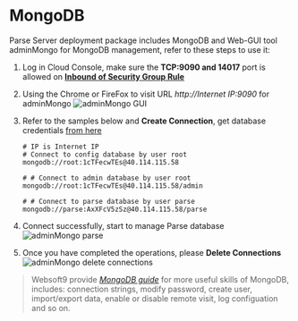 # MongoDB

Parse Server deployment package includes MongoDB and Web-GUI tool adminMongo for MongoDB management, refer to these steps to use it:

1. Log in Cloud Console, make sure the **TCP:9090 and 14017** port is allowed on **[Inbound of Security Group Rule](https://support.websoft9.com/docs/faq/tech-instance.html)**
2. Using the Chrome or FireFox to visit URL *http://Internet IP:9090* for adminMongo
  ![adminMongo GUI](https://libs.websoft9.com/Websoft9/DocsPicture/en/mongodb/adminmongo/adminmogo-sconnect-websoft9.png)
3. Refer to the samples below and **Create Connection**, get database credentials [from here](/stack-accounts.md)
   ```
   # IP is Internet IP
   # Connect to config database by user root
   mongodb://root:1cTFecwTEs@40.114.115.58

   # # Connect to admin database by user root
   mongodb://root:1cTFecwTEs@40.114.115.58/admin

   # # Connect to parse database by user parse
   mongodb://parse:AxXFcV5zSz@40.114.115.58/parse
   ```
4. Connect successfully, start to manage Parse database
  ![adminMongo parse](https://libs.websoft9.com/Websoft9/DocsPicture/en/mongodb/adminmongo/adminmogo-parse-websoft9.png)

5. Once you have completed the operations, please **Delete Connections**
  ![adminMongo delete connections](https://libs.websoft9.com/Websoft9/DocsPicture/en/mongodb/adminmongo/adminmogo-delconnect-websoft9.png)

> Websoft9 provide *[MongoDB guide](https://support.websoft9.com/docs/mongodb/admin-adminmongo.html)* for more useful skills of MongoDB, includes: connection strings, modify password, create user, import/export data, enable or disable remote visit, log configuation and so on.